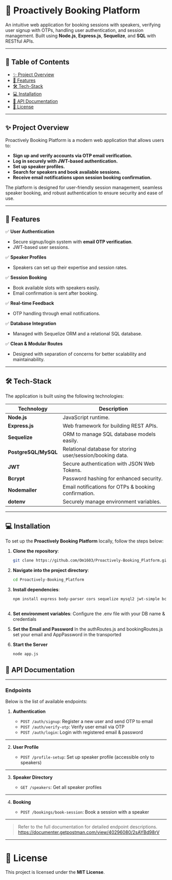 # 🚀 **Proactively Booking Platform**

An intuitive web application for booking sessions with speakers, verifying user signup with OTPs, handling user authentication, and session management. Built using **Node.js**, **Express.js**, **Sequelize**, and **SQL** with RESTful APIs.

---

## 📖 **Table of Contents**

- [✨ Project Overview](#-project-overview)  
- [🔧 Features](#-features)  
- [🛠️ Tech-Stack](#-tech-stack)
- [💻 Installation](#-installation)  
- [📄 API Documentation](#-api-documentation)   
- [📜 License](#-license)

---

## ✨ **Project Overview**

Proactively Booking Platform is a modern web application that allows users to:

- **Sign up and verify accounts via OTP email verification.**  
- **Log in securely with JWT-based authentication.**  
- **Set up speaker profiles.**  
- **Search for speakers and book available sessions.**  
- **Receive email notifications upon session booking confirmation.**

The platform is designed for user-friendly session management, seamless speaker booking, and robust authentication to ensure security and ease of use.

---

## 🔧 **Features**

✅ **User Authentication**  
- Secure signup/login system with **email OTP verification**.  
- JWT-based user sessions.

✅ **Speaker Profiles**  
- Speakers can set up their expertise and session rates.

✅ **Session Booking**  
- Book available slots with speakers easily.  
- Email confirmation is sent after booking.

✅ **Real-time Feedback**  
- OTP handling through email notifications.  

✅ **Database Integration**  
- Managed with Sequelize ORM and a relational SQL database.

✅ **Clean & Modular Routes**  
- Designed with separation of concerns for better scalability and maintainability.

---

## 🛠️ **Tech-Stack**

The application is built using the following technologies:

| Technology         | Description            |
|--------------------|------------------------|
| **Node.js**        | JavaScript runtime.    |
| **Express.js**     | Web framework for building REST APIs. |
| **Sequelize**      | ORM to manage SQL database models easily. |
| **PostgreSQL/MySQL** | Relational database for storing user/session/booking data. |
| **JWT**            | Secure authentication with JSON Web Tokens. |
| **Bcrypt**         | Password hashing for enhanced security. |
| **Nodemailer**     | Email notifications for OTPs & booking confirmation. |
| **dotenv**         | Securely manage environment variables. |

---

## 💻 **Installation**

To set up the **Proactively Booking Platform** locally, follow the steps below:

1. **Clone the repository**:
   ```bash
   git clone https://github.com/Om1603/Proactively-Booking_Platform.git

2. **Navigate into the project directory**:

   ```bash
   cd Proactively-Booking_Platform
3. **Install dependencies**:

   ```bash
   npm install express body-parser cors sequelize mysql2 jwt-simple bcrypt nodemailer dotenv && npm install --save-dev nodemon eslint prettier
 
4. **Set environment variables**:
   Configure the .env file with your DB name & credentials

5. **Set the Email and Password**
   In the authRoutes.js and bookingRoutes.js set your email and AppPassword in the transported

6. **Start the Server**
   ```bash
   node app.js

## 📄 **API Documentation**

---

### **Endpoints**

Below is the list of available endpoints:

1. **Authentication**

   - `POST /auth/signup`: Register a new user and send OTP to email  
   - `POST /auth/verify-otp`: Verify user email via OTP  
   - `POST /auth/login`: Login with registered email & password  

---

2. **User Profile**

   - `POST /profile-setup`: Set up speaker profile (accessible only to speakers)  

---

3. **Speaker Directory**

   - `GET /speakers`: Get all speaker profiles  

---

4. **Booking**

   - `POST /bookings/book-session`: Book a session with a speaker  

---

> Refer to the full documentation for detailed endpoint descriptions.
> https://documenter.getpostman.com/view/40296080/2sAYBd98rV

---

# 📄 License

This project is licensed under the **MIT License**.

